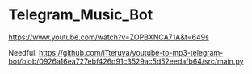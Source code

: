 # Telegram_Music_Bot

https://www.youtube.com/watch?v=ZOPBXNCA71A&t=649s


Needful:
https://github.com/iTteruya/youtube-to-mp3-telegram-bot/blob/0926a16ea727ebf426d91c3529ac5d52eedafb64/src/main.py
